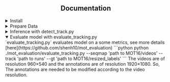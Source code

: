 ## <div align="center">Documentation</div>

<details>
<summary>Install</summary>

Clone repo and install [requirements.txt](https://github.com/ultralytics/yolov5/blob/master/requirements.txt) in a
[**Python>=3.7.0**](https://www.python.org/) environment, including
[**PyTorch>=1.7**](https://pytorch.org/get-started/locally/).

```bash
git clone https://github.com/ultralytics/yolov5  # clone
cd yolov5
pip install -r requirements.txt  # install
pip install scikit-learn==0.22.2 # for running DeepSORT
```

</details>

<details>
<summary>Prepare Data</summary>
First, download [pretrained weights](https://drive.google.com/drive/folders/1XB6dtBYuCVZXOi2T3Z5Y139pV0pGU2OJ?usp=sharing) move to the folder. 'mars-small128.pb' is for DeepSORT and 'yolov5l.pt' & 'crowdhuman_yolov5m.pt' are for YOLOv5.
Then, download [videos from MOT16 training datasets](https://drive.google.com/drive/folders/1XB6dtBYuCVZXOi2T3Z5Y139pV0pGU2OJ?usp=sharing) for inference.
</details>

<details>
<summary>Inference with detect_track.py</summary>
`detect_track.py` runs inference on a variety of sources, and saving results to `runs/detect`.
```python
python detect_track.py --weights 'path to pretrained weights'  --img 640  --source 'path to MOT16 videos' --save-txt --classes 0 --line-thickness 1
```
</details>


<details open>
<summary>Evaluate model with evaluate_tracking.py</summary>
`evaluate_tracking.py` evaluates model on a some metrics, see more details [here](https://github.com/shenh10/mot_evaluation)
```python
python ./mot_evaluation/evaluate_tracking.py --seqmap 'path to MOT16/videos' --track 'path to runs' --gt 'path to MOT16/resized_labels'
```
The videos are of resolution 960×540 and the annotations are of resolution 1920×1080. So, The annotations are needed to be modified according to the video resolution.
</details>

